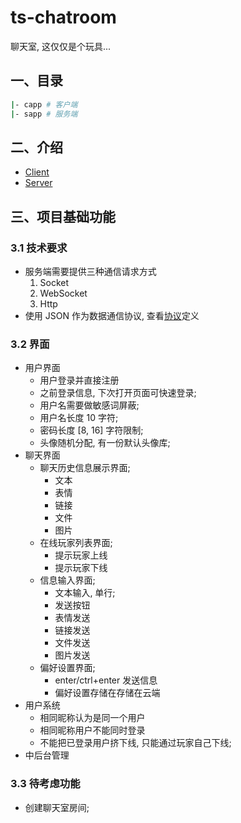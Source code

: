 # ts-chatroom

聊天室, 这仅仅是个玩具...

## 一、目录

```bash
|- capp # 客户端
|- sapp # 服务端
```

## 二、介绍

-   [Client](./capp/README.md)
-   [Server](./sapp/README.md)

## 三、项目基础功能

### 3.1 技术要求

-   服务端需要提供三种通信请求方式
    1. Socket
    2. WebSocket
    3. Http
-   使用 JSON 作为数据通信协议, 查看[协议](./PROTOCOL.md)定义

### 3.2 界面

-   用户界面
    -   用户登录并直接注册
    -   之前登录信息, 下次打开页面可快速登录;
    -   用户名需要做敏感词屏蔽;
    -   用户名长度 10 字符;
    -   密码长度 [8, 16] 字符限制;
    -   头像随机分配, 有一份默认头像库;
-   聊天界面
    -   聊天历史信息展示界面;
        -   文本
        -   表情
        -   链接
        -   文件
        -   图片
    -   在线玩家列表界面;
        -   提示玩家上线
        -   提示玩家下线
    -   信息输入界面;
        -   文本输入, 单行;
        -   发送按钮
        -   表情发送
        -   链接发送
        -   文件发送
        -   图片发送
    -   偏好设置界面;
        -   enter/ctrl+enter 发送信息
        -   偏好设置存储在存储在云端
-   用户系统
    -   相同昵称认为是同一个用户
    -   相同昵称用户不能同时登录
    -   不能把已登录用户挤下线, 只能通过玩家自己下线;
-   中后台管理

### 3.3 待考虑功能

-   创建聊天室房间;
